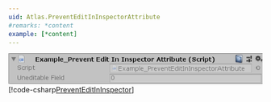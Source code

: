 ```yaml
---
uid: Atlas.PreventEditInInspectorAttribute
#remarks: *content
example: [*content]
---
```

![Inspector Demo](../images/Examples_PreventEditInInspectorAttribute.png)
[!code-csharp[PreventEditInInspector](../../../Assets/Examples/Scripts/Runtime/Utils/Attributes/Example_PreventEditInInspectorAttribute.cs)]
